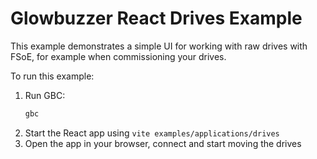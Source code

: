 # Glowbuzzer React Drives Example

This example demonstrates a simple UI for working with raw drives with FSoE, for example when commissioning your drives.

To run this example:

1. Run GBC:
    ```bash
    gbc
    ```
1. Start the React app using `vite examples/applications/drives`
1. Open the app in your browser, connect and start moving the drives 
